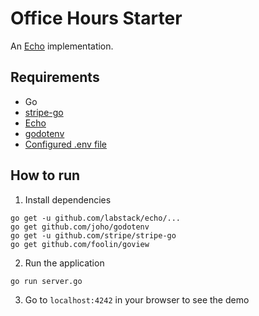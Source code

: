# Office Hours Starter

An [Echo](https://echo.labstack.com/) implementation.

## Requirements

* Go
* [stripe-go](https://github.com/stripe/stripe-go)
* [Echo](https://echo.labstack.com/guide/installation)
* [godotenv](https://github.com/joho/godotenv)
* [Configured .env file](../README.md)

## How to run

1. Install dependencies

```
go get -u github.com/labstack/echo/...
go get github.com/joho/godotenv
go get -u github.com/stripe/stripe-go
go get github.com/foolin/goview
```

2. Run the application

```
go run server.go
```

3. Go to `localhost:4242` in your browser to see the demo
